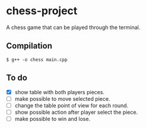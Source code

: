 # chess-project
A chess game that can be played through the terminal.

## Compilation
`$ g++ -o chess main.cpp`

## To do
- [x] show table with both players pieces.
- [ ] make possible to move selected piece.
- [ ] change the table point of view for each round.
- [ ] show possible action after player select the piece.
- [ ] make possible to win and lose.
